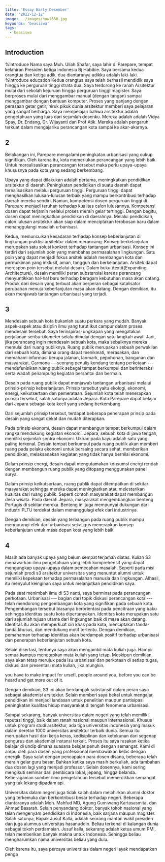 ```yaml
---
title: 'Essay Early Desember'
date: '2022-12-12'
image: ../images/howl650.jpg
keywords: 'beasiswa'
tags:
  - beasiswa
---
```


## Introduction

%Introduce
Nama saya Muh. Uliah Shafar, saya lahir di Parepare, tempat kelahiran Presiden ketiga Indonesia Bj Habibie. Saya bersama kedua orangtua dan ketiga adik, dua diantaranya adikku adalah laki-laki.
%introduce education
Kedua orangtua saya telah berhasil mendidik saya hingga ke perguruan tinggi strata dua. Saya terdorong ke ranah Arsitektur mulai dari sekolah kejuruan hingga perguruan tinggi magister. Saya berproses mulai dari menggambar manual (dengan tangan) sampai menggambar dengan bantuan komputer.
Proses yang panjang dengan perasaan getar getir, hiruk pikuk dunia arsitektur memberi saya pelajaran yang sangat berharga.
Saya mempelajari bahwa arsitektur adalah pengetahuan yang luas dari sejumlah dosenku. Mereka adalah adalah Vidya Spay, Dr. Endang, Dr. Wijayanti dan Prof Atik. Mereka adalah pengaruh terkuat dalam mengajariku perancangan kota sampai ke akar-akarnya.

## 2

Belakangan ini, Parepare mengalami peningkatan urbanisasi yang cukup signifikan. Oleh karena itu, kota memerlukan perancangan yang lebih baik. Untuk merealisasikan perancangan tersebut maka perlu upaya-upaya khususnya pada kota yang sedang berkembang.

Upaya yang dapat dilakukan adalah pertama, meningkatkan pendidikan arsitektur di daerah.
Peningkatan pendidikan di suatu daerah dapat terealisasikan melalui perguruan tinggi. Perguruan tinggi dapat menghasilkan lulusan-lulusan terbaik yang mampu berkontribusi terhadap daerah mereka sendiri. Namun, kompetensi dosen perguruan tinggi di Parepare menjadi taruhan terhadap kualitas calon lulusannya. Kompetensi dosen dapat terjamin melalui proses meraih gelar tertinggi. Dengan begitu, dosen dapat meningkatkan pendidikan di daerahnya. Melalui pendidikan, calon lulusan arsitektur akan siap dalam menciptakan terobosan baru dalam menanggulangi masalah urbanisasi.

Kedua, memunculkan kesadaran terhadap konsep keberlanjutan di lingkungan praktisi arsitektur dalam merancang.
Konsep berkelanjutan merupakan satu solusi konkret terhadap tantangan urbanisasi. Konsep ini terdiri dari sejumlah poin yang membahas permasalahan lingkungan.
Satu poin yang dapat menjadi fokus arsitek adalah membangun kota dan permukiman yang inklusif, aman, tangguh dan berkelanjutan.
Arsitek dapat merespon poin tersebut melalui desain. Dalam buku \textit{Expanding Architecture}, desain memiliki peran substansial karena perancang menyuntikkan hal-hal baru terhadap beragam kebutuhan masa akan datang. Produk dari desain yang terbuat akan berperan sebagai katalisator perubahan menuju keberlanjutan masa akan datang. Dengan demikian, itu akan menjawab tantangan urbanisasi yang terjadi.

## 3

Mendesain sebuah kota bukanlah suatu perkara yang mudah. Banyak aspek-aspek atau disiplin ilmu yang turut ikut campur dalam proses mendesain tersebut.
Saya terinspirasi ungkapan yang mengatakan perjalanan seribu kilometer selalu dimulai dengan satu langkah awal. Jadi, jika perancang ingin mendesain sebuah kota, maka sebaiknya mereka memulai dari ruang publiknya.
Ruang publik merupakan sebuah perwakilan dari sebuah kota, dimana orang dapat menikmati, merasakan, dan memahami informasi berupa jalanan, lanmark, pepohonan, bangunan dan masyarakat. Carmona ---seorang penulis kondang tentang perkotaan --- mendefenisikan ruang publik sebagai tempat berkumpul dan berinteraksi serta wadah penampung kegiatan bersantai dan bermain.

Desain pada ruang publik dapat menjawab tantangan urbanisasi melalui prinsip-prinsip keberlanjutan. Prinsip tersebut yaitu ekologi, ekonomi, energi, keikutsertaan dan pemerataan. Sejumlah kota telah menerapkan prinsip tersebut, salah satunya adalah Jepara. Kota Parepare dapat belajar dari Jepara sebagai kota kecil yang sedang berkembang.

Dari sejumlah prinsip tersebut, terdapat beberapa penerapan prinsip pada desain yang sangat dekat dan mudah diterapkan.

Pada prinsip ekonomi, desain dapat membangun tempat berkumpul dalam rangka mendukung kegiatan ekonomi. Jepara, sebuah kota di jawa tengah, memiliki sejumlah sentra ekonomi. Ukiran pada kayu adalah satu yang paling terkenal. Desain tempat berkumpul pada ruang publik akan memberi ruang pada pelaku ekonomi untuk bersaing secara sehat, memberikan pendidikan, melaksanakan kegiatan yang tidak hanya bernilai ekonomi.

Dalam prinsip energi, desain dapat mengutamakan konsumsi energi rendah dengan membangun ruang publik yang ditopang menggunakan panel surya.

Dalam prinsip keikutsertaan, ruang publik dapat ditempatkan di sekitar masyarakat sehingga mereka dapat meningkatkan atau melestarikan kualitas dari ruang publik. Seperti contoh masyarakat dapat membangun desa wisata. Pada daerah Jepara, masyarakat mengembangkan benteng Portugis di sekitar mereka. Benteng ini juga mempunyai dukungan dari industri PLTU terdekat dalam menanggulagi efek dari industrinya.

Dengan demikian, desain yang terbangun pada ruang publik mampu mengurangi efek dari urbanisasi sekaligus menerapkan konsep keberlanjutan untuk masa depan kota yang lebih baik.

## 4

Masih ada banyak upaya yang belum sempat terjamah diatas. Kuliah S3 menawarkan ilmu pengetahuan yang lebih komprehensif yang dapat mengungkap upaya-upaya dalam pemecahan masalah. Seperti pada misi sejumlah prodi s3 arsitektur universitas yang menuntut alumni untuk memiliki kepekaan terhadap permasalahan manusia dan lingkungan. Alhasil, itu menyulut keinginan saya untuk melanjutkan pendidikan saya.

Pada saat menimbah ilmu di S3 nanti, saya berminat pada perancangan perkotaan.
Urbanisasi --- bagian dari topik diskusi perancangan kota --- telah mendorong pengembangan kota yang signifikan pada sebuah kota.
Pengembangan tersebut biasanya berorientasi pada pencitraan yang baku sehingga identitas suatu kota dipertanyakan.
Identitas kota merupakan satu dari sejumlah tujuan utama dari lingkungan baik di masa akan datang. Identitas itu akan memperkuat ciri khas pada kota, menciptakan tanda-tanda khusus, dan mendukung motif tertentu.
Dengan demikian, pemahaman terhadap identitas akan berdampak positif terhadap urbanisasi dan penerapan keberlanjutan sebuah kota.

Selain disertasi, tentunya saya akan mengambil mata kuliah juga.
Hampir semua kampus menetapkan mata kuliah yang tetap. Meskipun demikian, saya akan tetap merujuk pada isu urbanisasi dan perkotaan di setiap tugas, diskusi dan presentasi mata kuliah, jika mungkin.

you have to make impact for ursefl, people around you, before you can be heard and get more out of it.

Dengan demikian, S3 ini akan berdampak substansif dalam peran saya sebagai akademisi arsitektur. Selain memberi saya bekal untuk mengajar, pendidikan ini menjadi landasan untuk penelitian maupun partisipasi peningkatan kualitas hidup masyarakat di tengah fenomena urbanisasi.

Sampai sekarang, banyak universitas dalam negeri yang telah memiliki reputasi tinggi, baik dalam ranah nasional maupun internasional. Khusus untuk program studi arsitektur, ada tiga universitas indonesia yang masuk dalam deretan 1000 universitas arsitektur terbaik dunia.
Semua itu merupakan hasil dari kerja keras, kedisiplinan dan ketekunan dari segenap pengurus dan akademisi instansi terkait.
Proses itu saya rasakan ketika belajar di undip dimana suasana belajar penuh dengan semangat.
Kami di ampu oleh para dosen yang professional membawakan kelas dengan energik. Saya salut dengan pencapaian para dosen disana, beberapa telah meraih gelar guru besar. Bahkan ketika saya masih berkuliah, ada tambahan dua dosen lagi yang menjadi professor.
Selain dosennya, kami sering mengikuti seminar dari pembicara lokal, jepang, hingga belanda. Keberagaman sumber ilmu pengetahuan tersebut memercikkan semangat yang tak lekang dipadam api.

Universitas dalam negeri juga tidak kalah dalam melahirkan alumni doktor yang terkemuka dan berkontribusi besar terhadap negeri. Beberapa diantaranya adalah Moh. Mahfud MD, Agung Gumiwang Kartasasmita, dan Ahmad Basarah. Selain penyandang doktor, banyak tokoh nasional yang telah mengenyam pendidikan di Indonesia, baik sarjana maupun magister. Salah satunya, Bapak Jusuf Kalla, adalah seorang mantan wakil presiden dan juga alumnus universitas hasanuddin. Beliau terkenal di kalangan dunia sebagai tokoh perdamaian. Jusuf kalla, sekarang adalah ketua umum PMI, telah memberikan banyak makna untuk Indonesia.
Sehingga beliau mengharumkan nama universitas beliau yang dulu.

Oleh karena itu, saya percaya universitas dalam negeri layak mendapatkan penga

